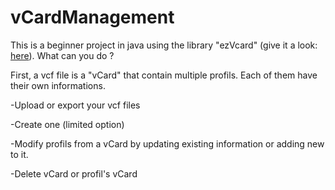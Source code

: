 # vCardManagement


This is a beginner project in java using the library "ezVcard" (give it a look: <a href="https://github.com/mangstadt/ez-vcard">here</a>). 
What can you do ?

First, a vcf file is a "vCard" that contain multiple profils. Each of them have their own informations.

-Upload or export your vcf files

-Create one (limited option)

-Modify profils from a vCard by updating existing information or adding new to it.

-Delete vCard or profil's vCard

